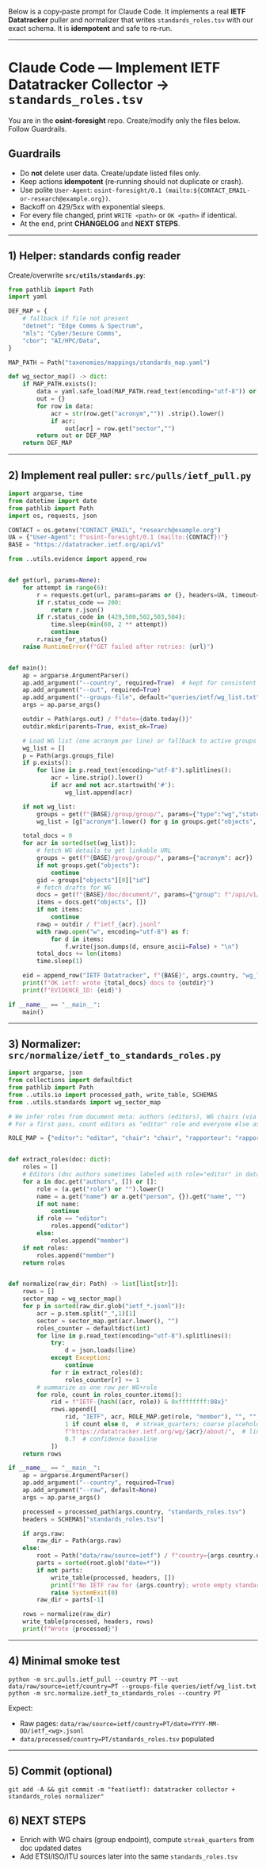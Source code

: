 Below is a copy‑paste prompt for Claude Code. It implements a real **IETF Datatracker** puller and normalizer that writes `standards_roles.tsv` with our exact schema. It is **idempotent** and safe to re‑run.

---

# Claude Code — Implement IETF Datatracker Collector → `standards_roles.tsv`

You are in the **osint-foresight** repo. Create/modify only the files below. Follow Guardrails.

## Guardrails
- Do **not** delete user data. Create/update listed files only.
- Keep actions **idempotent** (re‑running should not duplicate or crash).
- Use polite `User-Agent`: `osint-foresight/0.1 (mailto:${CONTACT_EMAIL-or-research@example.org})`.
- Backoff on 429/5xx with exponential sleeps.
- For every file changed, print `WRITE <path>` or `OK <path>` if identical.
- At the end, print **CHANGELOG** and **NEXT STEPS**.

---

## 1) Helper: standards config reader
Create/overwrite **`src/utils/standards.py`**:
```python
from pathlib import Path
import yaml

DEF_MAP = {
    # fallback if file not present
    "detnet": "Edge Comms & Spectrum",
    "mls": "Cyber/Secure Comms",
    "cbor": "AI/HPC/Data",
}

MAP_PATH = Path("taxonomies/mappings/standards_map.yaml")

def wg_sector_map() -> dict:
    if MAP_PATH.exists():
        data = yaml.safe_load(MAP_PATH.read_text(encoding="utf-8")) or []
        out = {}
        for row in data:
            acr = str(row.get("acronym","")) .strip().lower()
            if acr:
                out[acr] = row.get("sector","")
        return out or DEF_MAP
    return DEF_MAP
```

---

## 2) Implement real puller: **`src/pulls/ietf_pull.py`**
```python
import argparse, time
from datetime import date
from pathlib import Path
import os, requests, json

CONTACT = os.getenv("CONTACT_EMAIL", "research@example.org")
UA = {"User-Agent": f"osint-foresight/0.1 (mailto:{CONTACT})"}
BASE = "https://datatracker.ietf.org/api/v1"

from ..utils.evidence import append_row


def get(url, params=None):
    for attempt in range(6):
        r = requests.get(url, params=params or {}, headers=UA, timeout=60)
        if r.status_code == 200:
            return r.json()
        if r.status_code in (429,500,502,503,504):
            time.sleep(min(60, 2 ** attempt))
            continue
        r.raise_for_status()
    raise RuntimeError(f"GET failed after retries: {url}")


def main():
    ap = argparse.ArgumentParser()
    ap.add_argument("--country", required=True)  # kept for consistent interface
    ap.add_argument("--out", required=True)
    ap.add_argument("--groups-file", default="queries/ietf/wg_list.txt")
    args = ap.parse_args()

    outdir = Path(args.out) / f"date={date.today()}"
    outdir.mkdir(parents=True, exist_ok=True)

    # Load WG list (one acronym per line) or fallback to active groups index
    wg_list = []
    p = Path(args.groups_file)
    if p.exists():
        for line in p.read_text(encoding="utf-8").splitlines():
            acr = line.strip().lower()
            if acr and not acr.startswith('#'):
                wg_list.append(acr)

    if not wg_list:
        groups = get(f"{BASE}/group/group/", params={"type":"wg","state":"active","limit":999})
        wg_list = [g["acronym"].lower() for g in groups.get("objects", []) if g.get("acronym")]

    total_docs = 0
    for acr in sorted(set(wg_list)):
        # fetch WG details to get linkable URL
        groups = get(f"{BASE}/group/group/", params={"acronym": acr})
        if not groups.get("objects"):
            continue
        gid = groups["objects"][0]["id"]
        # fetch drafts for WG
        docs = get(f"{BASE}/doc/document/", params={"group": f"/api/v1/group/group/{gid}/", "states__type__slug__in": "draft-stream-ietf", "limit": 1000})
        items = docs.get("objects", [])
        if not items:
            continue
        rawp = outdir / f"ietf_{acr}.jsonl"
        with rawp.open("w", encoding="utf-8") as f:
            for d in items:
                f.write(json.dumps(d, ensure_ascii=False) + "\n")
        total_docs += len(items)
        time.sleep(1)

    eid = append_row("IETF Datatracker", f"{BASE}", args.country, "wg_list=<file or active>")
    print(f"OK ietf: wrote {total_docs} docs to {outdir}")
    print(f"EVIDENCE_ID: {eid}")

if __name__ == "__main__":
    main()
```

---

## 3) Normalizer: **`src/normalize/ietf_to_standards_roles.py`**
```python
import argparse, json
from collections import defaultdict
from pathlib import Path
from ..utils.io import processed_path, write_table, SCHEMAS
from ..utils.standards import wg_sector_map

# We infer roles from document meta: authors (editors), WG chairs (via group data not always present in doc).
# For a first pass, count editors as "editor" role and everyone else as "member".

ROLE_MAP = {"editor": "editor", "chair": "chair", "rapporteur": "rapporteur", "member": "member"}


def extract_roles(doc: dict):
    roles = []
    # Editors (doc authors sometimes labeled with role="editor" in datatracker output)
    for a in doc.get("authors", []) or []:
        role = (a.get("role") or "").lower()
        name = a.get("name") or a.get("person", {}).get("name", "")
        if not name:
            continue
        if role == "editor":
            roles.append("editor")
        else:
            roles.append("member")
    if not roles:
        roles.append("member")
    return roles


def normalize(raw_dir: Path) -> list[list[str]]:
    rows = []
    sector_map = wg_sector_map()
    for p in sorted(raw_dir.glob("ietf_*.jsonl")):
        acr = p.stem.split("_",1)[1]
        sector = sector_map.get(acr.lower(), "")
        roles_counter = defaultdict(int)
        for line in p.read_text(encoding="utf-8").splitlines():
            try:
                d = json.loads(line)
            except Exception:
                continue
            for r in extract_roles(d):
                roles_counter[r] += 1
        # summarize as one row per WG+role
        for role, count in roles_counter.items():
            rid = f"IETF-{hash((acr, role)) & 0xffffffff:08x}"
            rows.append([
                rid, "IETF", acr, ROLE_MAP.get(role, "member"), "", "",  # ballots unknown (leave blank)
                1 if count else 0,  # streak_quarters: coarse placeholder (we can compute from draft dates later)
                f"https://datatracker.ietf.org/wg/{acr}/about/",  # link
                0.7  # confidence baseline
            ])
    return rows

if __name__ == "__main__":
    ap = argparse.ArgumentParser()
    ap.add_argument("--country", required=True)
    ap.add_argument("--raw", default=None)
    args = ap.parse_args()

    processed = processed_path(args.country, "standards_roles.tsv")
    headers = SCHEMAS["standards_roles.tsv"]

    if args.raw:
        raw_dir = Path(args.raw)
    else:
        root = Path("data/raw/source=ietf") / f"country={args.country.upper()}"
        parts = sorted(root.glob("date=*"))
        if not parts:
            write_table(processed, headers, [])
            print(f"No IETF raw for {args.country}; wrote empty standards_roles.tsv")
            raise SystemExit(0)
        raw_dir = parts[-1]

    rows = normalize(raw_dir)
    write_table(processed, headers, rows)
    print(f"Wrote {processed}")
```

---

## 4) Minimal smoke test
```
python -m src.pulls.ietf_pull --country PT --out data/raw/source=ietf/country=PT --groups-file queries/ietf/wg_list.txt
python -m src.normalize.ietf_to_standards_roles --country PT
```
Expect:
- Raw pages: `data/raw/source=ietf/country=PT/date=YYYY-MM-DD/ietf_<wg>.jsonl`
- `data/processed/country=PT/standards_roles.tsv` populated

---

## 5) Commit (optional)
```
git add -A && git commit -m "feat(ietf): datatracker collector + standards_roles normalizer"
```

## 6) NEXT STEPS
- Enrich with WG chairs (group endpoint), compute `streak_quarters` from doc updated dates
- Add ETSI/ISO/ITU sources later into the same `standards_roles.tsv`
